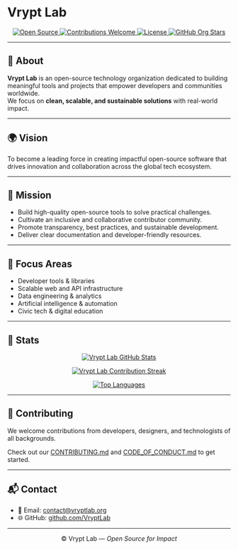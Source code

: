 # Vrypt Lab

<p align="center">
  <a href="https://opensource.guide/">
    <img src="https://img.shields.io/badge/Open%20Source-Active-brightgreen?style=for-the-badge&logo=opensourceinitiative&logoColor=white" alt="Open Source">
  </a>
  <a href="CONTRIBUTING.md">
    <img src="https://img.shields.io/badge/Contributions-Welcome-blue?style=for-the-badge&logo=github" alt="Contributions Welcome">
  </a>
  <a href="LICENSE">
    <img src="https://img.shields.io/github/license/VryptLab/.github?style=for-the-badge&logo=creativecommons&logoColor=white" alt="License">
  </a>
  <a href="https://github.com/VryptLab">
    <img src="https://img.shields.io/github/stars/VryptLab?style=for-the-badge&logo=github" alt="GitHub Org Stars">
  </a>
</p>

---

## 📖 About

**Vrypt Lab** is an open-source technology organization dedicated to building meaningful tools and projects that empower developers and communities worldwide.  
We focus on **clean, scalable, and sustainable solutions** with real-world impact.

---

## 🌍 Vision

To become a leading force in creating impactful open-source software that drives innovation and collaboration across the global tech ecosystem.

---

## 🎯 Mission

- Build high-quality open-source tools to solve practical challenges.  
- Cultivate an inclusive and collaborative contributor community.  
- Promote transparency, best practices, and sustainable development.  
- Deliver clear documentation and developer-friendly resources.  

---

## 🔬 Focus Areas

- Developer tools & libraries  
- Scalable web and API infrastructure  
- Data engineering & analytics  
- Artificial intelligence & automation  
- Civic tech & digital education  

---

## 🚀 Stats

<p align="center">
  <a href="https://github.com/VryptLab">
    <img src="https://github-readme-stats.vercel.app/api?username=VryptLab&show_icons=true&theme=tokyonight&hide_border=true" alt="Vrypt Lab GitHub Stats">
  </a>
</p>

<p align="center">
  <a href="https://github.com/VryptLab">
    <img src="https://github-readme-streak-stats.herokuapp.com?user=VryptLab&theme=tokyonight&hide_border=true" alt="Vrypt Lab Contribution Streak">
  </a>
</p>

<p align="center">
  <a href="https://github.com/VryptLab">
    <img src="https://github-readme-stats.vercel.app/api/top-langs/?username=VryptLab&layout=compact&theme=tokyonight&hide_border=true" alt="Top Languages">
  </a>
</p>

---

## 🤝 Contributing

We welcome contributions from developers, designers, and technologists of all backgrounds.  

Check out our [CONTRIBUTING.md](CONTRIBUTING.md) and [CODE_OF_CONDUCT.md](CODE_OF_CONDUCT.md) to get started.

---

## 📬 Contact

- 📧 Email: [contact@vryptlab.org](mailto:contact@vryptlab.org)  
- 🌐 GitHub: [github.com/VryptLab](https://github.com/VryptLab)  

---

<p align="center">© Vrypt Lab — <em>Open Source for Impact</em></p>
